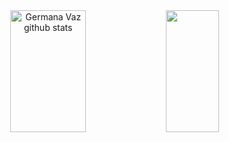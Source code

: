 
<div align="center">  
  <img width="49%" height="195px" src="https://github-readme-stats.vercel.app/api?username=germanavaz&show_icons=true&count_private=true&hide_border=true&title_color=5a7f7e&icon_color=5a7f7e&text_color=c9d1d9&bg_color=0d1117" alt="Germana Vaz github stats" /> 
  <img width="41%" height="195px" src="https://github-readme-stats.vercel.app/api/top-langs/?username=germanavaz&layout=compact&hide_border=true&title_color=5a7f7e&text_color=5a7f7e&bg_color=0d1117" />
</div>

